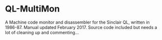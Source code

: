 # QL-MultiMon
A Machine code monitor and disassembler for the Sinclair QL, written in 1986-87. Manual updated February 2017. Source code included but needs a lot of cleaning up and commenting...
